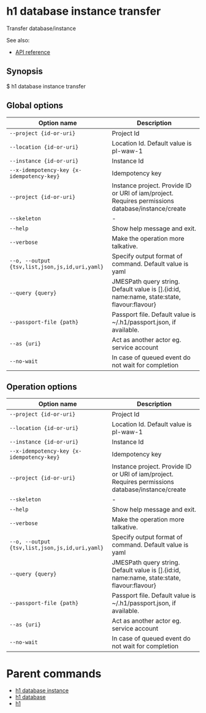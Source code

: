 
# h1 database instance transfer

Transfer database/instance

See also:

* [API reference](https://api.hyperone.com/v2/docs#operation/database_project_instance_transfer)

## Synopsis

$ h1 database instance transfer <options>

## Global options

| Option name                                        | Description                                                                                       |
| -------------------------------------------------- | ------------------------------------------------------------------------------------------------- |
| ```--project {id-or-uri}```                        | Project Id                                                                                        |
| ```--location {id-or-uri}```                       | Location Id. Default value is pl-waw-1                                                            |
| ```--instance {id-or-uri}```                       | Instance Id                                                                                       |
| ```--x-idempotency-key {x-idempotency-key}```      | Idempotency key                                                                                   |
| ```--project {id-or-uri}```                        | Instance project. Provide ID or URI of iam/project. Requires permissions database/instance/create |
| ```--skeleton```                                   | -                                                                                                 |
| ```--help```                                       | Show help message and exit.                                                                       |
| ```--verbose```                                    | Make the operation more talkative.                                                                |
| ```--o, --output {tsv,list,json,js,id,uri,yaml}``` | Specify output format of command. Default value is yaml                                           |
| ```--query {query}```                              | JMESPath query string. Default value is [].\{id:id, name:name, state:state, flavour:flavour\}     |
| ```--passport-file {path}```                       | Passport file. Default value is ~/.h1/passport.json, if available.                                |
| ```--as {uri}```                                   | Act as another actor eg. service account                                                          |
| ```--no-wait```                                    | In case of queued event do not wait for completion                                                |

## Operation options

| Option name                                        | Description                                                                                       |
| -------------------------------------------------- | ------------------------------------------------------------------------------------------------- |
| ```--project {id-or-uri}```                        | Project Id                                                                                        |
| ```--location {id-or-uri}```                       | Location Id. Default value is pl-waw-1                                                            |
| ```--instance {id-or-uri}```                       | Instance Id                                                                                       |
| ```--x-idempotency-key {x-idempotency-key}```      | Idempotency key                                                                                   |
| ```--project {id-or-uri}```                        | Instance project. Provide ID or URI of iam/project. Requires permissions database/instance/create |
| ```--skeleton```                                   | -                                                                                                 |
| ```--help```                                       | Show help message and exit.                                                                       |
| ```--verbose```                                    | Make the operation more talkative.                                                                |
| ```--o, --output {tsv,list,json,js,id,uri,yaml}``` | Specify output format of command. Default value is yaml                                           |
| ```--query {query}```                              | JMESPath query string. Default value is [].\{id:id, name:name, state:state, flavour:flavour\}     |
| ```--passport-file {path}```                       | Passport file. Default value is ~/.h1/passport.json, if available.                                |
| ```--as {uri}```                                   | Act as another actor eg. service account                                                          |
| ```--no-wait```                                    | In case of queued event do not wait for completion                                                |

# Parent commands

* [h1 database instance](./../README.md)
* [h1 database](./../../README.md)
* [h1](./../../../README.md)
